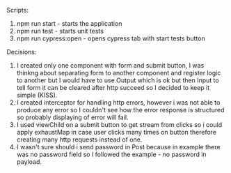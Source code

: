 Scripts:
1. npm run start - starts the application
2. npm run test - starts unit tests
3. npm run cypress:open - opens cypress tab with start tests button

Decisions:
1. I created only one component with form and submit button, I was thinkng about separating form to another component and register logic to another but I would have to use Output which is ok but then Input to tell form it can be cleared after http succeed so I decided to keep it simple (KISS).
2. I created interceptor for handling http errors, however i was not able to produce any error so I couldn't see how the error response is structured so probably displaying of error will fail.
3. I used viewChild on a submit button to get stream from clicks so i could apply exhaustMap in case user clicks many times on button therefore creating many http requests instead of one.
4. I wasn't sure should i send password in Post because in example there was no password field so I followed the example - no password in payload.
